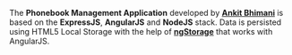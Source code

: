 The **Phonebook Management Application** developed by **[Ankit Bhimani](http://ankitbhimani.in/)** is based on the **ExpressJS**, **AngularJS** and **NodeJS** stack. Data is persisted using HTML5 Local Storage with the help of **[ngStorage](https://github.com/gsklee/ngStorage)** that works with AngularJS.
